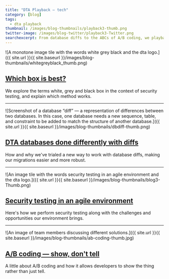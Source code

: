 ```yaml
---
title: "DTA Playback — tech"
category: [blog]
tags:
  - dta playback
thumbnail: /images/blog-thumbnails/playback3-thumb.png
twitter-image: /images/blog-twitter/playback3-Twitter.png
searchexcerpt: From database diffs to the ABCs of A/B coding, we playback some tech blogs from our archives.
---
```


![A monotone image tile with the words white grey black and the dta logo.]({{ site.url }}{{ site.baseurl }}/images/blog-thumbnails/whitegreyblack_thumb.png)

## [Which box is best?](https://www.dta.gov.au/blog/which-box-is-best/)

We explore the terms white, grey and black box in the context of security testing, and explain which method works.

***

![Screenshot of a database “diff” — a representation of differences between two databases. In this case, one database needs a new sequence, table, and constraint to be added to match the structure of another database.]({{ site.url }}{{ site.baseurl }}/images/blog-thumbnails/dbdiff-thumb.png)

## [DTA databases done differently with diffs](https://www.dta.gov.au/blog/databases-done-differently/)

How and why we've trialed a new way to work with database diffs, making our migrations easier and more robust.

***

![An image tile with the words security testing in an agile environment and the dta logo.]({{ site.url }}{{ site.baseurl }}/images/blog-thumbnails/blog3-Thumb.png)

## [Security testing in an agile environment](https://www.dta.gov.au/blog/security-testing-in-an-agile-environment/)

Here's how we perform security testing along with the challenges and opportunities our environment brings.

***

![An image of team members discussing different solutions.]({{ site.url }}{{ site.baseurl }}/images/blog-thumbnails/ab-coding-thumb.jpg)

## [A/B coding — show, don't tell](https://www.dta.gov.au/blog/ab-coding/)

A little about A/B coding and how it allows developers to show the thing rather than just tell.
